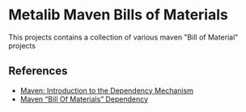 # Metalib Maven Bills of Materials

This projects contains a collection of various maven "Bill of Material" projects

## References
* [Maven: Introduction to the Dependency Mechanism](https://maven.apache.org/guides/introduction/introduction-to-dependency-mechanism.html)
* [Maven “Bill Of Materials” Dependency](https://hackernoon.com/maven-bill-of-materials-dependency-b6eb88f5c188)
